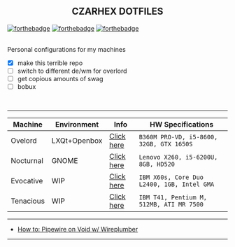 <h2 align="center">CZARHEX DOTFILES</h2>

[![forthebadge](https://forthebadge.com/images/badges/compatibility-club-penguin.svg)](https://forthebadge.com) 
[![forthebadge](https://forthebadge.com/images/badges/just-plain-nasty.svg)](https://forthebadge.com) 
[![forthebadge](https://forthebadge.com/images/badges/built-with-swag.svg)](https://forthebadge.com) 

<br/>
Personal configurations for my machines

<br/>

- [x] make this terrible repo
- [ ] switch to different de/wm for overlord
- [ ] get copious amounts of swag
- [ ] bobux
<br/>

** **

| Machine | Environment | Info | HW Specifications |
| --- | --- | --- | --- |
| Ovelord | LXQt+Openbox | [Click here](https://github.com/czarhex/dotfiles/blob/main/OVERLORD.md) | `B360M PRO-VD, i5-8600, 32GB, GTX 1650S` |
| Nocturnal | GNOME | [Click here](https://github.com/czarhex/dotfiles/blob/main/NOCTURNAL.md) | `Lenovo X260, i5-6200U, 8GB, HD520` |
| Evocative | WIP | [Click here](https://www.youtube.com/watch?v=dQw4w9WgXcQ) | `IBM X60s, Core Duo L2400, 1GB, Intel GMA` |
| Tenacious | WIP | [Click here](https://www.youtube.com/watch?v=dQw4w9WgXcQ) | `IBM T41, Pentium M, 512MB, ATI MR 7500` |

** **

* [How to: Pipewire on Void w/ Wireplumber](https://github.com/czarhex/dotfiles/blob/main/PIPEVOID.md)

** **
